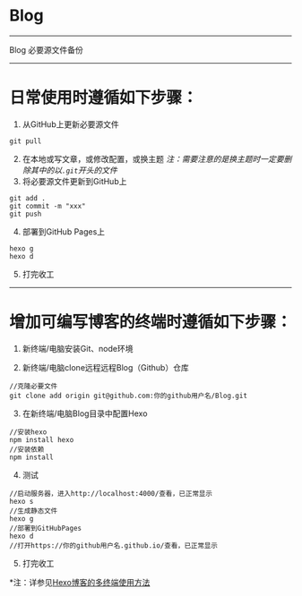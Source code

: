 # Blog
***
Blog 必要源文件备份
***
# 日常使用时遵循如下步骤：
1. 从GitHub上更新必要源文件
```
git pull
```
2. 在本地或写文章，或修改配置，或换主题
*注：需要注意的是换主题时一定要删除其中的以`.git`开头的文件*
3. 将必要源文件更新到GitHub上
```
git add .
git commit -m "xxx"
git push
```
4. 部署到GitHub Pages上
```
hexo g
hexo d
```

5. 打完收工

***
# 增加可编写博客的终端时遵循如下步骤：
1. 新终端/电脑安装Git、node环境

2. 新终端/电脑clone远程远程Blog（Github）仓库
```
//克隆必要文件
git clone add origin git@github.com:你的github用户名/Blog.git
```

3. 在新终端/电脑Blog目录中配置Hexo
```
//安装hexo
npm install hexo
//安装依赖
npm install
```

4. 测试
```
//启动服务器，进入http://localhost:4000/查看，已正常显示
hexo s
//生成静态文件
hexo g
//部署到GitHubPages
hexo d
//打开https://你的github用户名.github.io/查看，已正常显示
```

5. 打完收工

*注：详参见[Hexo博客的多终端使用方法](https://swibinchter.github.io/posts/technology/2017-01-11-Hexo%E5%8D%9A%E5%AE%A2%E7%9A%84%E5%A4%9A%E7%BB%88%E7%AB%AF%E4%BD%BF%E7%94%A8%E6%96%B9%E6%B3%95.html)
